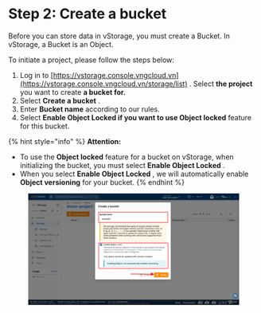 # Step 2: Create a bucket

Before you can store data in vStorage, you must create a Bucket. In vStorage, a Bucket is an Object.

To initiate a project, please follow the steps below:

1. Log in to [https://vstorage.console.vngcloud.vn](https://vstorage.console.vngcloud.vn/storage/list) . Select **the project** you want to create **a bucket for.**
2. Select **Create a bucket** .
3. Enter **Bucket name** according to our rules.
4. Select **Enable Object Locked if you want to use Object locked** feature for this bucket.

{% hint style="info" %}
**Attention:**

* To use the **Object locked** feature for a bucket on vStorage, when initializing the bucket, you must select **Enable Object Locked** .
* When you select **Enable Object Locked** , we will automatically enable **Object versioning** for your bucket.
{% endhint %}

<figure><img src="../../../../.gitbook/assets/image (3) (1).png" alt=""><figcaption></figcaption></figure>

